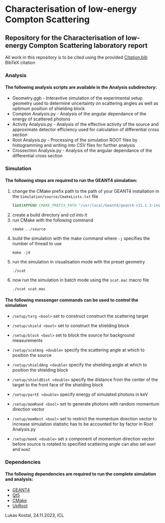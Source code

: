 # Characterisation of low-energy Compton Scattering
## Repository for the Characterisation of low-energy Compton Scattering laboratory report
All work in this repository is to be cited using the provided [Citation.bib](https://github.com/KostalLukas/Characterisation-of-Low-Energy-Compton-Scattering/blob/main/Citation.bib) BibTeX citation

### Analysis
#### The following analysis scripts are available in the Analysis subdirectory:
* Geometry.ggb - Interavtive simulation of the experimental setup geometry used to determine uncertainty on scattering angles as well as optimum position of shielding block
* Compton Analysis.py - Analysis of the angular dependance of the energy of scattered photons
* Activity Analysis.py - Analysis of the effective activity of the source and approximate detector efficiency used for calculation of differential cross section
* Root Analysis.py - Processing of the simulation ROOT files by histogramming and writing into CSV files for further analysis
* Crossection Analysis.py - Analysis of the angular dependance of the differential cross section

### Simulation
#### The following steps are required to run the GEANT4 simulation:
1. change the CMake prefix path to the path of your GEANT4 installation in the `Simulation/source/CmakeLists.txt` file
   ```cmake
   list(APPEND CMAKE_PREFIX_PATH "/usr/local/Geant4/geant4-v11.1.3-install/lib/cmake/Geant4")
   ```
3. create a build directory and cd into it
4. run CMake with the following command
   ```console
   cmake ../source
   ```
6. build the simulation with the make command where `-j` specifies the number of thread to use
   ```console
   make -j4
   ```
8. run the simulation in visualisation mode with the preset geometry
   ```console
   ./scat
   ```
10. now run the simulation in batch mode using the `scat.mac` macro file
    ```console
    ./scat scat.mac
    ```

#### The following messenger commands can be used to control the simulation
* `/setup/targ <bool>` set to construct construct the scattering target
* `/setup/shield <bool>` set to construct the shielding block
* `/setup/block <bool>` set to block the source for background measurements
* `/setup/scatAng <double>` specify the scattering angle at which to position the source
* `/setup/shieldAng <double>` specify the shielding angle at which to position the shielding block
* `/setup/shieldDist <double>` specify the distance from the center of the target to the front face of the shielding block
  
* `/setup/partE <double>` specify energy of simulated photons in keV
* `/setup/momRand <bool>` set to generate photons with random momentum direction vector
* `/setup/momRest <bool>` set to restrict the momentum direction vector to increase simulation statistic has to be accounted for by factor in Root Analysis.py
* `/setup/momX <double>` set x component of momentum direction vector before source is rotated to specified scattering angle can also set `momY` and `momZ`

### Dependencies
#### The following dependencies are required to run the complete simulation and analysis:
* [GEANT4](https://geant4.web.cern.ch)
* [Qt5](https://doc.qt.io/qt.html#qt5)
* [CMake](https://cmake.org)
* [UpRoot](https://uproot.readthedocs.io/en/latest/)

Lukas Kostal, 24.11.2023, ICL
